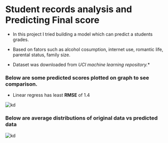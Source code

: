 # Student records analysis and Predicting Final score

* In this project I tried building a model which can predict a students grades.

* Based on fators such as alcohol cosumption, internet use, romantic life, parental status, family size.

* Dataset was downloaded from *UCI machine learning repository.**

### Below are some predicted scores plotted on graph to see comparison.

* Linear regress has least **RMSE** of 1.4

![kd](https://i.ibb.co/2kLw6Zx/grades2.png)

### Below are average distributions of original data vs predicted data

![kd](https://i.ibb.co/wsyb8p8/grades1.png)
